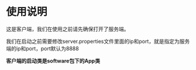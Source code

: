# 使用说明

这是客户端，我们在使用之前请先确保打开了服务端。


我们在启动之前需要修改server.properties文件里面的ip和port，就是指定为服务端的ip和port，port默认为8888

**客户端的启动类是software包下的App类**
